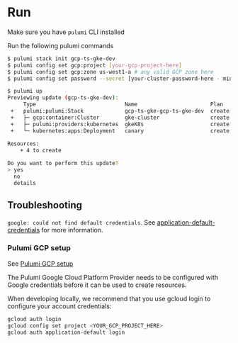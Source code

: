 # Run

Make sure you have `pulumi` CLI installed

Run the following pulumi commands

```bash
$ pulumi stack init gcp-ts-gke-dev
$ pulumi config set gcp:project [your-gcp-project-here]
$ pulumi config set gcp:zone us-west1-a # any valid GCP zone here
$ pulumi config set password --secret [your-cluster-password-here - minimum 16 chars]
```

```sh
$ pulumi up
Previewing update (gcp-ts-gke-dev):
     Type                            Name                       Plan
 +   pulumi:pulumi:Stack             gcp-ts-gke-gcp-ts-gke-dev  create
 +   ├─ gcp:container:Cluster        gke-cluster                create
 +   ├─ pulumi:providers:kubernetes  gkeK8s                     create
 +   └─ kubernetes:apps:Deployment   canary                     create
 
Resources:
    + 4 to create

Do you want to perform this update?
> yes
  no
  details
```

## Troubleshooting

`google: could not find default credentials`. See [application-default-credentials](https://developers.google.com/accounts/docs/application-default-credentials) for more information.

### Pulumi GCP setup

See [Pulumi GCP setup](https://www.pulumi.com/docs/intro/cloud-providers/gcp/setup/)

The Pulumi Google Cloud Platform Provider needs to be configured with Google credentials before it can be used to create resources.

When developing locally, we recommend that you use gcloud login to configure your account credentials:

```sh
gcloud auth login
gcloud config set project <YOUR_GCP_PROJECT_HERE>
gcloud auth application-default login
```
